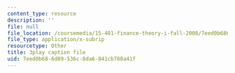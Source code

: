 ```yaml
---
content_type: resource
description: ''
file: null
file_location: /coursemedia/15-401-finance-theory-i-fall-2008/7eed0b686d09536c8da6841cb788a41f_i_pLF9J3QPE.vtt
file_type: application/x-subrip
resourcetype: Other
title: 3play caption file
uid: 7eed0b68-6d09-536c-8da6-841cb788a41f
---
```


